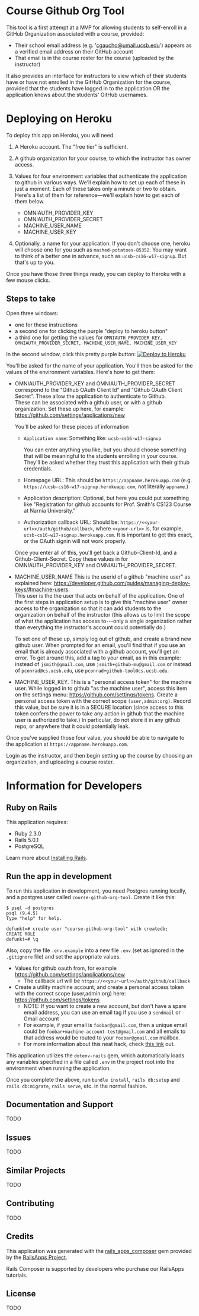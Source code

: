 Course Github Org Tool
================

This tool is a first attempt at a MVP for allowing students to self-enroll in a GitHub Organization associated with a course, provided:

* Their school email address (e.g. 'cgaucho@umail.ucsb.edu') appears as a verified email address on their GitHub account
* That email is in the course roster for the course (uploaded by the instructor)

It also provides an interface for instructors to view which of their students have or have not enrolled in the GitHub Organization for the course, provided that the students have logged in to the application OR the application knows about the students' GitHub usernames.

Deploying on Heroku
===================

To deploy this app on Heroku, you will need 

1. A Heroku account.  The "free tier" is sufficient.

1. A github organization for your course, to which the instructor has owner access.

1. Values for four environment variables that authenticate the application to github in various ways.  We'll explain how to set up each of these in just a moment.  Each of these takes only a minute or two to obtain.   Here's a list of them for reference&mdash;we'll explain how to get each of them below.
    * OMNIAUTH_PROVIDER_KEY
    * OMNIAUTH_PROVIDER_SECRET
    * MACHINE_USER_NAME
    * MACHINE_USER_KEY

1. Optionally, a name for your application.  If you don't choose one, heroku will choose one for you such as `mashed-potatoes-85352`.  You may want to think of a better one in advance, such as `ucsb-cs16-w17-signup`.  But that's up to you.

Once you have those three things ready, you can deploy to Heroku with a few mouse clicks.

Steps to take
-------------

Open three windows: 
* one for these instructions
* a second one for clicking the purple "deploy to heroku button"
* a third one for getting the values for `OMNIAUTH_PROVIDER_KEY, OMNIAUTH_PROVIDER_SECRET, MACHINE_USER_NAME, MACHINE_USER_KEY`

In the second window, click this pretty purple button: [![Deploy to Heroku](https://www.herokucdn.com/deploy/button.png)](https://heroku.com/deploy)

You'll be asked for the name of your application.  You'll then be asked for the values of the environment variables.  Here's how to get them:

* OMNIAUTH_PROVIDER_KEY and OMNIAUTH_PROVIDER_SECRET correspond to the "Github OAuth Client Id" and 
    "Github OAuth Client Secret".  These allow the application to authenticate to Github.    
    These can be associated with a github user, or with a github organization.  Set these up here, 
    for example: <https://github.com/settings/applications/new>  
    
    You'll be asked for these pieces of information
    
    * `Application name`: Something like: `ucsb-cs16-w17-signup`
    
        You can enter anything you like, but you should choose something that will be meaningful
        to the students enrolling in your course.  They'll be asked whether they trust this application with their
        github credentials.   
        
        
    * Homepage URL: This should be `https://appname.herokuapp.com` (e.g. `https://ucsb-cs16-w17-signup.herokuapp.com`, not
        literally `appname`.)

    * Application description: Optional, but here you could put something like "Registration for github accounts
        for Prof. Smith's CS123 Course at Narnia University."
        
    * Authorization callback URL: Should be: `https://<<your-url>>/auth/github/callback`, where `<<your-url>>` is, for example, `ucsb-cs16-w17-signup.herokuapp.com`.   It is important to get this exact, or the OAuth signin will not work properly.

    
    Once you enter all of this, you'll get back a Github-Client-Id, and a Github-Client-Secret.  Copy these values in for
    OMNIAUTH_PROVIDER_KEY and OMNIAUTH_PROVIDER_SECRET.

* MACHINE_USER_NAME  This is the userid of a github "machine user" as explained 
    here:     <https://developer.github.com/guides/managing-deploy-keys/#machine-users>.   
    This user is the the user that acts on
    behalf of the application.   One of the first steps in application setup is to give this "machine user" owner access
    to the organization so that it can add students to the organization on behalf of the instructor (this allows us to
    limit the scope of what the application has access to---only a single organization rather than everything the 
    instructor's account could potentially do.)
    
    To set one of these up, simply log out of github, and create a brand new github user.  When prompted for an email,
    you'll find that if you use an email that is already associated with a github account, you'll get an error.  To
    get around this, add a tag to your email, as in this example: instead of `jsmith@gmail.com`, use `jsmith+github-mu@gmail.com` or instead of `pconrad@cs.ucsb.edu`, use `pconrad+github-tool@cs.ucsb.edu`.
   
* MACHINE_USER_KEY.  This is a "personal access token" for the machine user.  While logged in to github "as the machine user", access this 
    item on the settings menu: <https://github.com/settings/tokens>. Create a personal access token with the 
    correct scope `(user,admin:org)`.  Record this value, but be sure it is in a SECURE location (since access to this
    token confers the power to take any action in github that the machine user is authorized to take.)  In particular,
    do not store it in any github repo, or anywhere that it could potentially leak.

Once you've supplied those four value, you should be able to navigate to the application at `https://appname.herokuapp.com`.

Login as the instructor, and then begin setting up the course by choosing an organization, and uploading a course roster.

Information for Developers
==========================

Ruby on Rails
-------------

This application requires:

- Ruby 2.3.0
- Rails 5.0.1
- PostgreSQL

Learn more about [Installing Rails](http://railsapps.github.io/installing-rails.html).

Run the app in development
--------------------------

To run this application in development, you need Postgres running locally, and a postgres user called `course-github-org-tool`.  Create it like this:

```
$ psql -d postgres
psql (9.4.5)
Type "help" for help.

defunkt=# create user "course-github-org-tool" with createdb;
CREATE ROLE
defunkt=# \q
```

Also, copy the file `.env.example` into a new file `.env` (set as ignored in the `.gitignore` file) and set the appropriate values.
* Values for github oauth from, for example <https://github.com/settings/applications/new>
  * The callback url will be `https://<<your-url>>/auth/github/callback`
* Create a utility machine account, and create a personal access token with the correct scope (user,admin:org) here: <https://github.com/settings/tokens>
  * NOTE: If you want to create a new account, but don't have a spare email address, you can use an email tag if you use a `sendmail` or Gmail account
  * For example, if your email is `foobar@gmail.com`, then a unique email could be `foobar+machine-account-test@gmail.com` and all emails to that address would be routed to your `foobar@gmail.com` mailbox.
  * For more information about this neat hack, check [this link](https://www.cs.rutgers.edu/~watrous/plus-signs-in-email-addresses.html) out.

This application utilizes the `dotenv-rails` gem, which automatically loads any variables specified in a file called `.env` in the project root into the environment when running the application.

Once you complete the above, run `bundle install`, `rails db:setup` and `rails db:migrate`, `rails serve`, etc. in the normal fashion.

Documentation and Support
-------------------------

TODO

Issues
-------------

TODO

Similar Projects
----------------

TODO

Contributing
------------

TODO

Credits
-------

This application was generated with the [rails_apps_composer](https://github.com/RailsApps/rails_apps_composer) gem
provided by the [RailsApps Project](http://railsapps.github.io/).

Rails Composer is supported by developers who purchase our RailsApps tutorials.

License
-------

TODO
